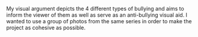 My visual argument depicts the 4 different types of bullying and aims to inform the viewer of them as well as serve as an anti-bullying visual aid. I wanted to use a group of photos from the same series in order to make the project as cohesive as possible.
